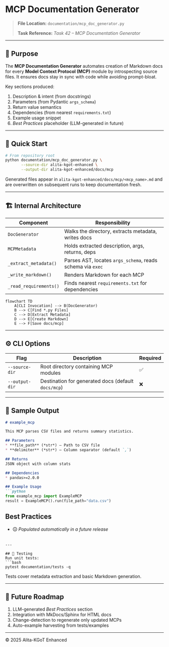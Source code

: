 # MCP Documentation Generator

> **File Location:** `documentation/mcp_doc_generator.py`
> 
> **Task Reference:** *Task 42 – MCP Documentation Generator*

---

## 🎯 Purpose
The **MCP Documentation Generator** automates creation of Markdown docs for every **Model Context Protocol (MCP)** module by introspecting source files. It ensures docs stay in sync with code while avoiding prompt-bloat.

Key sections produced:
1. Description & intent (from docstrings)
2. Parameters (from Pydantic `args_schema`)
3. Return value semantics
4. Dependencies (from nearest `requirements.txt`)
5. Example usage snippet
6. *Best Practices* placeholder (LLM-generated in future)

---

## 🚀 Quick Start
```bash
# From repository root
python documentation/mcp_doc_generator.py \
       --source-dir alita-kgot-enhanced \
       --output-dir alita-kgot-enhanced/docs/mcp
```
Generated files appear in `alita-kgot-enhanced/docs/mcp/<mcp_name>.md` and are overwritten on subsequent runs to keep documentation fresh.

---

## 🏗️ Internal Architecture
| Component | Responsibility |
|-----------|---------------|
| `DocGenerator` | Walks the directory, extracts metadata, writes docs |
| `MCPMetadata`  | Holds extracted description, args, returns, deps |
| `_extract_metadata()` | Parses AST, locates `args_schema`, reads schema via `exec` |
| `_write_markdown()`   | Renders Markdown for each MCP |
| `_read_requirements()`| Finds nearest `requirements.txt` for dependencies |

```mermaid
flowchart TD
    A[CLI Invocation] --> B(DocGenerator)
    B --> C[Find *.py Files]
    C --> D[Extract Metadata]
    D --> E[Create Markdown]
    E --> F[Save docs/mcp]
```

---

## ⚙️ CLI Options
| Flag | Description | Required |
|------|-------------|----------|
| `--source-dir` | Root directory containing MCP modules | ✅ |
| `--output-dir` | Destination for generated docs (default `docs/mcp`) | ❌ |

---

## 📝 Sample Output
```markdown
# example_mcp

This MCP parses CSV files and returns summary statistics.

## Parameters
* **file_path** (*str*) – Path to CSV file
* **delimiter** (*str*) – Column separator (default `,`)

## Returns
JSON object with column stats

## Dependencies
* pandas>=2.0.0

## Example Usage
```python
from example_mcp import ExampleMCP
result = ExampleMCP().run(file_path="data.csv")
```

## Best Practices
* 🛈 *Populated automatically in a future release*
```

---

## 🧪 Testing
Run unit tests:
```bash
pytest documentation/tests -q
```
Tests cover metadata extraction and basic Markdown generation.

---

## 🔮 Future Roadmap
1. LLM-generated *Best Practices* section
2. Integration with MkDocs/Sphinx for HTML docs
3. Change-detection to regenerate only updated MCPs
4. Auto-example harvesting from tests/examples

---

© 2025 Alita-KGoT Enhanced 